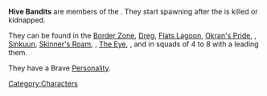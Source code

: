 **Hive Bandits** are members of the [](Western_Hive.md). They start spawning after the [](Hive_Queen.md) is killed or kidnapped.

They can be found in the [Border Zone](Border_Zone.md "wikilink"),
[Dreg](Dreg.md "wikilink"), [Flats Lagoon](Flats_Lagoon.md "wikilink"),
[Okran's Pride](Okran's_Pride.md "wikilink"), [](Okran's_Valley.md), [Sinkuun](Sinkuun.md "wikilink"),
[Skinner's Roam](Skinner's_Roam.md "wikilink"), [](Stenn_Desert.md), [The Eye](The_Eye.md "wikilink"), [](The_Great_Desert.md), and [](The_Swamp.md) in squads of 4 to 8 with a [](Hive_Bandit_Leader.md) leading them.

They have a Brave [Personality](Personality.md "wikilink").

[Category:Characters](Category:Characters "wikilink")